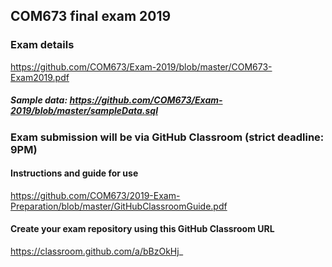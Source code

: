 ## COM673 final exam 2019

### Exam details
https://github.com/COM673/Exam-2019/blob/master/COM673-Exam2019.pdf

##### Sample data: https://github.com/COM673/Exam-2019/blob/master/sampleData.sql

### Exam submission will be via GitHub Classroom (strict deadline: 9PM)

#### Instructions and guide for use
https://github.com/COM673/2019-Exam-Preparation/blob/master/GitHubClassroomGuide.pdf

#### Create your exam repository using this GitHub Classroom URL
https://classroom.github.com/a/bBzOkHj_



